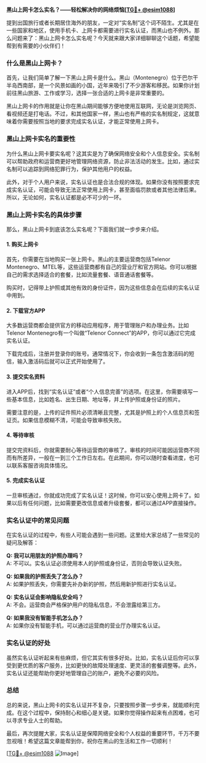 **黑山上网卡怎么实名？——轻松解决你的网络烦恼[[TG💪+ @esim1088](https://t.me/s/esim1088)]**

提到出国旅行或者长期居住海外的朋友，一定对“实名制”这个词不陌生。尤其是在一些国家和地区，使用手机卡、上网卡都需要进行实名认证，而黑山也不例外。那么问题来了：黑山上网卡怎么实名呢？今天就来跟大家详细聊聊这个话题，希望能帮到有需要的小伙伴们！

### 什么是黑山上网卡？

首先，让我们简单了解一下黑山上网卡是什么。黑山（Montenegro）位于巴尔干半岛西南部，是一个风景如画的小国，近年来吸引了不少游客和移民。如果你计划前往黑山旅游、工作或学习，选择一张合适的上网卡是非常重要的。

黑山上网卡的作用就是让你在黑山期间能够方便地使用互联网，无论是浏览网页、看视频还是打电话。不过，和其他国家一样，黑山也有严格的实名制规定，这就意味着你需要按照当地的要求完成实名认证，才能正常使用上网卡。

### 黑山上网卡实名的重要性

为什么黑山上网卡要实名呢？这其实是为了确保网络安全和个人信息安全。实名制可以帮助政府和运营商更好地管理网络资源，防止非法活动的发生。比如，通过实名制可以追踪到网络犯罪行为，保护其他用户的权益。

此外，对于个人用户来说，实名认证也是合法合规的体现。如果你没有按照要求完成实名认证，可能会导致无法正常使用上网卡，甚至面临罚款或者其他法律后果。所以，无论如何，实名认证都是必不可少的一环。

### 黑山上网卡实名的具体步骤

那么，黑山上网卡到底该怎么实名呢？下面我们就一步步来介绍。

#### 1. 购买上网卡

首先，你需要在当地购买一张上网卡。黑山的主要运营商包括Telenor Montenegro、MTEL等，这些运营商都有自己的营业厅和官方网站。你可以根据自己的需求选择适合的套餐，比如流量套餐、语音通话套餐等。

购买时，记得带上护照或其他有效的身份证件，因为这些信息会在后续的实名认证中用到。

#### 2. 下载官方APP

大多数运营商都会提供官方的移动应用程序，用于管理账户和办理业务。比如Telenor Montenegro有一个叫做“Telenor Connect”的APP，你可以通过它完成实名认证。

下载完成后，注册并登录你的账号。通常情况下，你会收到一条包含激活码的短信，输入激活码后就可以正式开始使用了。

#### 3. 提交实名资料

进入APP后，找到“实名认证”或者“个人信息完善”的选项。在这里，你需要填写一些基本信息，比如姓名、出生日期、地址等，并上传护照或身份证的照片。

需要注意的是，上传的证件照片必须清晰且完整，尤其是护照上的个人信息页和签证页。如果信息模糊不清，可能会导致审核失败。

#### 4. 等待审核

提交完资料后，你就需要耐心等待运营商的审核了。审核的时间可能因运营商不同而有所差异，一般在一到三个工作日左右。在此期间，你可以随时查看进度，也可以联系客服咨询具体情况。

#### 5. 完成实名认证

一旦审核通过，你就成功完成了实名认证！这时候，你可以安心使用上网卡了。如果以后有任何问题，比如需要更改信息或者升级套餐，都可以通过APP直接操作。

### 实名认证中的常见问题

在实名认证的过程中，有些人可能会遇到一些问题。这里给大家总结了一些常见的疑问及解答：

**Q: 我可以用朋友的护照办理吗？**  
A: 不可以。实名认证必须使用本人的护照或身份证，否则会导致认证失败。

**Q: 如果我的护照丢失了怎么办？**  
A: 如果护照丢失，你需要先补办新的护照，然后用新护照进行实名认证。

**Q: 实名认证会影响隐私安全吗？**  
A: 不会。运营商会严格保护用户的隐私信息，不会泄露给第三方。

**Q: 如果我没有智能手机怎么办？**  
A: 如果你没有智能手机，可以通过运营商的营业厅办理实名认证。

### 实名认证的好处

虽然实名认证听起来有些麻烦，但它其实有很多好处。比如，实名认证后你可以享受到更优质的客户服务，比如更快的故障处理速度、更灵活的套餐调整等。此外，实名认证还能帮助你更好地管理自己的账户，避免不必要的风险。

### 总结

总的来说，黑山上网卡的实名认证并不复杂，只要按照步骤一步步来，就能顺利完成。在这个过程中，保持耐心和细心是关键。如果你觉得操作起来有点困难，也可以寻求专业人士的帮助。

最后，再次提醒大家，实名认证是保障网络安全和个人权益的重要环节，千万不要忽视哦！希望这篇文章能帮到你，祝你在黑山的生活和工作一切顺利！

[[TG💪+ @esim1088](https://t.me/s/esim1088) ![Image](https://i.postimg.cc/4NQfJmqS/Snipaste-2025-05-13-00-14-12.png)]